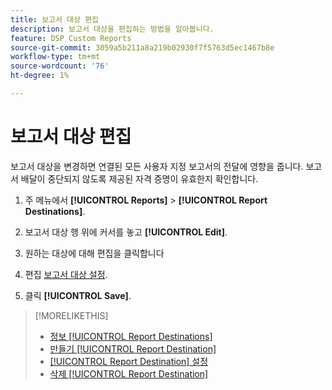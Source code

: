 ```yaml
---
title: 보고서 대상 편집
description: 보고서 대상을 편집하는 방법을 알아봅니다.
feature: DSP Custom Reports
source-git-commit: 3059a5b211a8a219b02930f7f5763d5ec1467b8e
workflow-type: tm+mt
source-wordcount: '76'
ht-degree: 1%

---
```


# 보고서 대상 편집

보고서 대상을 변경하면 연결된 모든 사용자 지정 보고서의 전달에 영향을 줍니다. 보고서 배달이 중단되지 않도록 제공된 자격 증명이 유효한지 확인합니다.

1. 주 메뉴에서 **[!UICONTROL Reports]** > **[!UICONTROL Report Destinations]**.

1. 보고서 대상 행 위에 커서를 놓고 **[!UICONTROL Edit]**.

1. 원하는 대상에 대해 편집을 클릭합니다

1. 편집 [보고서 대상 설정](/help/dsp/reports/report-destinations/report-destination-settings.md).

1. 클릭 **[!UICONTROL Save]**.

>[!MORELIKETHIS]
>
>* [정보 [!UICONTROL Report Destinations]](/help/dsp/reports/report-destinations/report-destination-about.md)
>* [만들기 [!UICONTROL Report Destination]](/help/dsp/reports/report-destinations/report-destination-create.md)
>* [[!UICONTROL Report Destination] 설정](/help/dsp/reports/report-destinations/report-destination-settings.md)
>* [삭제 [!UICONTROL Report Destination]](/help/dsp/reports/report-destinations/report-destination-delete.md)

